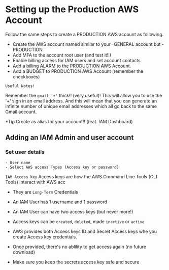 # Setting up the Production AWS Account

Follow the same steps to create a PRODUCTION AWS account as following.

- Create the AWS account named similar to your -GENERAL account but -PRODUCTION
- Add MFA to the account root user (and test it!!)
- Enable billing access for IAM users and set account contacts
- Add a billing ALARM to the PRODUCTION AWS Account.
- Add a BUDGET to PRODUCTION AWS Account (remember the checkboxes)


`Useful Notes!`

Remember the `gmail '+'` thick!! (very useful)! This will allow you to use the '+' sign in an email address. And this will mean that you can generate an infinite number of unique email addresses which all go back to the same Gmail account.

*Tip
Create as alias for your account!! (feat. IAM Dashboard)
## Adding an IAM Admin and user account

### Set user details 
    - User name
    - Select AWS access Types (Access key or password)
    
`IAM Access key`
Access keys are how the AWS Command Line Tools (CLI Tools) interact with AWS acc

- They are `Long-Term` Credentials

- An IAM User has 1 username and 1 password

- An IAM User can have two access keys (but never more!)

- Access keys can be `created`, `deleted`, made `inactive` or `active`

- AWS provides both Access keys ID and Secret Access keys whe you create Access key credentials.

- Once provided, there's no ablility to get access again (no future download)

- Make sure you keep the secrets access key safe and secure